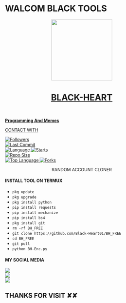 # WALCOM BLACK TOOLS

   <div align = "center">
  <a href="https://youtube.com/c/R1B-6T9?utm_source=EKLEiJECCKjOmKnC5IiRIQ">
    <img width="200" heigth="220" src="https://github.com/Black-Heart01/Black-Heart01/blob/main/20221007_173731.jpg">
    </br>
  <h1>BLACK-HEART</h1>
<br>
</div>
 

____Programming And Memes____

CONTACT WITH <a href="https://github.com/Black-Heart01">


<a href="https://github.com/Black-Heart01/followers">
<img title="Followers" src="https://img.shields.io/github/followers/Black-Heart01?label=Followers&color=blue&style=flat-square"></a>

<br>
  <a href="https://github.com/Black-Heart01/termux-style/stargazers/">
  <a href="https://github.com/Black-Heart01/X-RANDOM">
    <img alt="Last Commit" src="https://img.shields.io/github/last-commit/Black-Heart01/X-RANDOM.svg"/>
  </a>
<br>
  <a href="https://github.com/Black-Heart01/X-RANDOM">
    <img alt="Language" src="https://img.shields.io/github/languages/count/Black-Heart01/X-RANDOM.svg"/>
  </a>
  <a href="https://github.com/Black-Heart01/X-RANDOM">
    <img alt="Starts" src="https://img.shields.io/github/stars/Black-Heart01/X-RANDOM.svg"/>
  </a>
<br>
<a href="https://github.com/Black-Heart01/X-RANDOM">
    <img alt="Repo Size" src="https://img.shields.io/github/repo-size/Black-Heart01/X-RANDOM.svg"/>
  </a>
<br>
<a href="https://github.com/Black-Heart01/X-RANDOM">
    <img alt="Top Language" src="https://img.shields.io/github/languages/top/Black-Heart01/X-RANDOM.svg"/> <a                                                                                                        href="https://github.com/Azim-vau/fcpromax">
    <img alt="Forks" src="https://img.shields.io/github/forks/Black-Heart01/X-RANDOM.svg"/>
  </a>
</div>

</br>
<p align="center">
      RANDOM ACCOUNT CLONER
</p>
  
#### INSTALL TOOL ON TERMUX
 - `pkg update`
 - `pkg upgrade`
 - `pkg install python`
 - `pip install requests`
 - `pip install mechanize`
 - `pip install bs4`
 - `pkg install git`
 - `rm -rf BH_FREE`
 - `git clone https://github.com/Black-Heart01/BH_FREE`
 - `cd BH_FREE`
 - `git pull`
 - `python BH-Enc.py`


#### MY SOCIAL MEDIA

[![](https://img.shields.io/badge/GITHUB-black?logo=Github&logoColor=red&labelColor=black)](https://github.com/Black-Heart01) <br>
[![](https://img.shields.io/badge/FACEBOOK-black?logo=Facebook&logoColor=red&labelColor=black)](https://www.facebook.com/KHALID.CYBER.404) <br>
[![](https://img.shields.io/badge/INSTAGRAM-black?logo=Instagram&logoColor=red&labelColor=black)](https://www.instagram.com/khalid_vau_2009/) <br>


<h2> THANKS FOR VISIT ✘✘ <h2\>

